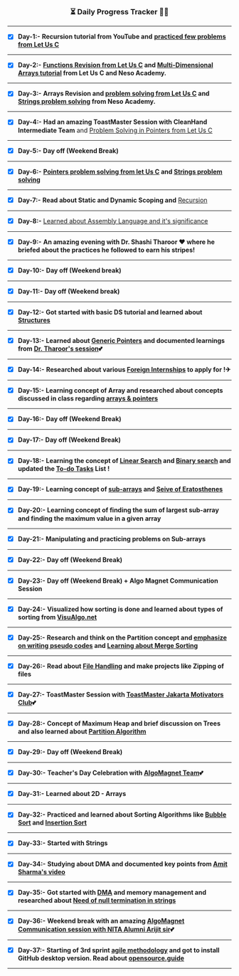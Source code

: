 ### <p align="center"> ⏳ Daily Progress Tracker 🚶‍♂️ </p>

-----------------------------------------------------------------
- [X] **Day-1:-** **Recursion tutorial from YouTube and** [**practiced few problems from Let Us C**](https://github.com/cleanhand/phase-1-Chayan-11/tree/main/Programming%20Concepts/Recursion) 

---------------------------------------------------------------------

- [X] **Day-2:-** **[Functions Revision from Let Us C](https://github.com/cleanhand/phase-1-Chayan-11/tree/main/Programming%20Concepts/Functions)  and  [Multi-Dimensional Arrays tutorial](https://github.com/cleanhand/phase-1-Chayan-11/tree/main/Programming%20Concepts/Multi-Dimensional%20Array) from Let Us C and Neso Academy.**

----------------------------------------------------------------------

- [X] **Day-3:-** **Arrays Revision and [problem solving from Let Us C](https://github.com/cleanhand/phase-1-Chayan-11/tree/main/Programming%20Concepts/Arrays)  and  [Strings problem solving](https://github.com/cleanhand/phase-1-Chayan-11/tree/main/Programming%20Concepts/Strings) from Neso Academy.**

------------------------------------------------------------------------

- [X] **Day-4:-** **Had an amazing ToastMaster Session with CleanHand Intermediate Team** and [Problem Solving in Pointers from Let Us C](https://github.com/cleanhand/phase-1-Chayan-11/tree/main/Programming%20Concepts/Pointers)

------------------------------------------------------------------------

- [X] **Day-5:-** **Day off (Weekend Break)**

------------------------------------------------------------------------

- [X] **Day-6:-** **[Pointers problem solving from let Us C](https://github.com/cleanhand/phase-1-Chayan-11/tree/main/Programming%20Concepts/Pointers) and [Strings problem solving](https://github.com/cleanhand/phase-1-Chayan-11/tree/main/Programming%20Concepts/Strings)**

------------------------------------------------------------------------

- [X] **Day-7:-** **Read about Static and Dynamic Scoping and** [Recursion](https://www.youtube.com/watch?v=ggk7HbcnLG8&list=PLBlnK6fEyqRggZZgYpPMUxdY1CYkZtARR&index=75)

------------------------------------------------------------------------

- [X] **Day-8:-** [Learned about Assembly Language and it's significance](https://github.com/cleanhand/phase-1-Chayan-11/blob/main/Research%20Topics/Need%20of%20Assembly%20langauge%20.md)

------------------------------------------------------------------------

- [X] **Day-9:-** **An amazing evening with Dr. Shashi Tharoor ❤ where he briefed about the practices he followed to earn his stripes!**

-----------------------------------------------------------------------

- [X] **Day-10:-** **Day off (Weekend break)**

-----------------------------------------------------------------------

 - [X] **Day-11:-** **Day off (Weekend break)**

-----------------------------------------------------------------------

- [X] **Day-12:-** **Got started with basic DS tutorial and learned about [Structures](https://github.com/Chayan-11/c-cpp-codes/tree/main/Structures)**

-----------------------------------------------------------------------

- [X] **Day-13:-** **Learned about [Generic Pointers](https://www.youtube.com/watch?v=Co3aTgnxQoM) and documented learnings from [Dr. Tharoor's session](https://github.com/cleanhand/phase-1-Chayan-11/tree/main/Toastmasters%20Iconic%20Voices%20Event)💕**

-----------------------------------------------------------------------

- [X] **Day-14:-** **Researched about various [Foreign Internships](https://github.com/cleanhand/phase-1-Chayan-11/tree/main/Foreign%20Internships) to apply for !✈**

-----------------------------------------------------------------------

- [X] **Day-15:-** **Learning concept of Array and researched about concepts discussed in class regarding [arrays & pointers](https://github.com/cleanhand/phase-1-Chayan-11/blob/main/To-do-Tasks/session%20announcements.md)**
-----------------------------------------------------------------------

- [X] **Day-16:-** **Day off (Weekend Break)**

-----------------------------------------------------------------------

- [X] **Day-17:-** **Day off (Weekend Break)**

-----------------------------------------------------------------------

- [X] **Day-18:-** **Learning the concept of [Linear Search](https://www.youtube.com/watch?v=EqWpRlZkWNM) and [Binary search](https://www.youtube.com/watch?v=HlEz93t628E) and updated the [To-do Tasks](https://github.com/cleanhand/phase-1-Chayan-11/blob/main/To-do-Tasks/session%20announcements.md) List !**

-----------------------------------------------------------------------

- [X] **Day-19:-** **Learning concept of [sub-arrays](https://github.com/cleanhand/phase-1-Chayan-11/blob/main/Programming%20Concepts/Arrays/sub-arrays.c) and [Seive of Eratosthenes](https://github.com/cleanhand/phase-1-Chayan-11/blob/main/Random%20Discussions/Eratosthenes.md)**  

-----------------------------------------------------------------------

- [X] **Day-20:-** **Learning concept of finding the sum of largest sub-array and finding the maximum value in a given array**

-----------------------------------------------------------------------


- [X] **Day-21:-** **Manipulating and practicing problems on Sub-arrays**

-----------------------------------------------------------------------


- [X] **Day-22:-** **Day off (Weekend Break)**

-----------------------------------------------------------------------

- [X] **Day-23:-** **Day off (Weekend Break) + Algo Magnet Communication Session**

-----------------------------------------------------------------------

- [X] **Day-24:-** **Visualized how sorting is done and learned about types of sorting from [VisuAlgo.net](https://visualgo.net/en/sorting)**

-----------------------------------------------------------------------

- [X] **Day-25:-** **Research and think on the Partition concept and [emphasize on writing pseudo codes](https://link.springer.com/content/pdf/bbm%3A978-1-4471-5173-9%2F1.pdf) and [Learning about Merge Sorting](https://www.tutorialspoint.com/data_structures_algorithms/merge_sort_algorithm.htm)**

-----------------------------------------------------------------------

- [X] **Day-26:-** **Read about [File Handling](https://www.tutorialspoint.com/basics-of-file-handling-in-c-programming) and make projects like Zipping of files**

-----------------------------------------------------------------------

- [X] **Day-27:-** **ToastMaster Session with [ToastMaster Jakarta Motivators Club](https://github.com/cleanhand/phase-1-Chayan-11/blob/main/Toastmasters%20Jakarta%20Motivators%20Club/Session%20Experience.md)💕**

-----------------------------------------------------------------------

- [X] **Day-28:-** **Concept of Maximum Heap and brief discussion on Trees and also learned about [Partition Algorithm](https://www.youtube.com/watch?v=MZaf_9IZCrc)**

-----------------------------------------------------------------------

- [X] **Day-29:-** **Day off (Weekend Break)**

-----------------------------------------------------------------------

- [X] **Day-30:-** **Teacher's Day Celebration with [AlgoMagnet Team](https://github.com/cleanhand/phase-1-Chayan-11/blob/main/AlgoMagnet%20Teacher's%20Day%20Celebration/session.md)💕**

-----------------------------------------------------------------------

- [X] **Day-31:-** **Learned about 2D - Arrays**

-----------------------------------------------------------------------

- [X] **Day-32:-** **Practiced and learned about Sorting Algorithms like [Bubble Sort](https://github.com/cleanhand/phase-1-Chayan-11/blob/main/Programming%20Concepts/Sorting%20Algorithms/Bubble%20Sort.md) and [Insertion Sort](https://github.com/cleanhand/phase-1-Chayan-11/blob/main/Programming%20Concepts/Sorting%20Algorithms/Insertion%20Sort%20Algorithm.md)**

-----------------------------------------------------------------------

- [X] **Day-33:-** **Started with Strings**

-----------------------------------------------------------------------

- [X] **Day-34:-** **Studying about DMA and documented key points from [Amit Sharma's video](https://github.com/cleanhand/phase-1-Chayan-11/blob/main/Extra-curricular%20Lessons/learnings.md)**

-----------------------------------------------------------------------

- [X] **Day-35:-** **Got started with [DMA](https://github.com/cleanhand/phase-1-Chayan-11/tree/main/Programming%20Concepts/Dynamic%20Memory%20Allocation) and memory management and researched about [Need of null termination in strings](https://github.com/cleanhand/phase-1-Chayan-11/blob/main/Research%20Topics/Need%20of%20null%20character%20termination.md)**

-----------------------------------------------------------------------

- [X] **Day-36:-** **Weekend break with an amazing [AlgoMagnet Communication session with NITA Alumni Arijit sir](https://github.com/cleanhand/phase-1-Chayan-11/blob/main/AlgoMagnet%20Communication%20Session%20with%20Arijit%20Sen%20Chaudhuri%20sir/session.md)💕**

-----------------------------------------------------------------------

- [X] **Day-37:-** **Starting of 3rd sprint [agile methodology](https://www.wrike.com/project-management-guide/faq/what-is-agile-methodology-in-project-management/) and got to install GitHub desktop version. Read about [opensource.guide](https://opensource.guide/)**

-----------------------------------------------------------------------
